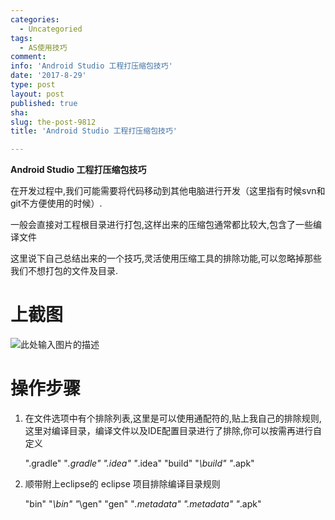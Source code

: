 ```yaml
---
categories:
  - Uncategoried
tags:
  - AS使用技巧
comment: 
info: 'Android Studio 工程打压缩包技巧'
date: '2017-8-29'
type: post
layout: post
published: true
sha: 
slug: the-post-9812
title: 'Android Studio 工程打压缩包技巧'

---
```

**Android Studio 工程打压缩包技巧**

在开发过程中,我们可能需要将代码移动到其他电脑进行开发（这里指有时候svn和git不方便使用的时候）.

一般会直接对工程根目录进行打包,这样出来的压缩包通常都比较大,包含了一些编译文件

这里说下自己总结出来的一个技巧,灵活使用压缩工具的排除功能,可以忽略掉那些我们不想打包的文件及目录.

# 上截图
![此处输入图片的描述][1]

# 操作步骤
1. 在文件选项中有个排除列表,这里是可以使用通配符的,贴上我自己的排除规则,这里对编译目录，编译文件以及IDE配置目录进行了排除,你可以按需再进行自定义

    ".gradle" "*\.gradle" ".idea" "*\.idea" "build" "*\build" "*.apk"


2. 顺带附上eclipse的
 eclipse 项目排除编译目录规则

    "bin" "*\bin" "*\gen" "gen" "*\.metadata" ".metadata" "*.apk"


  [1]: http://img.blog.csdn.net/20170217094632813?watermark/2/text/aHR0cDovL2Jsb2cuY3Nkbi5uZXQvYTk3NjExMjY0Mw==/font/5a6L5L2T/fontsize/400/fill/I0JBQkFCMA==/dissolve/70/gravity/Center
